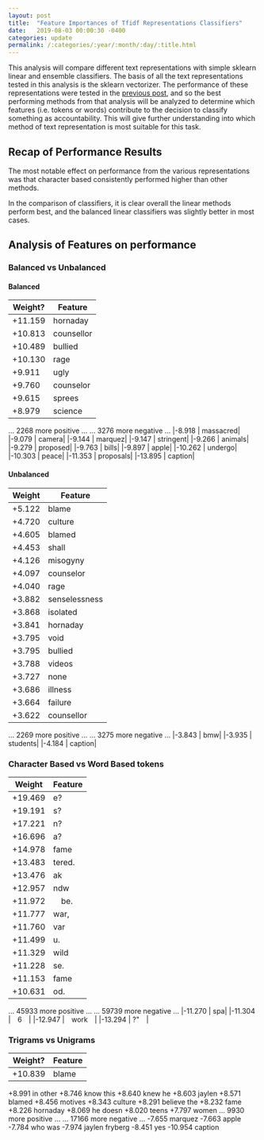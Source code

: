 ```yaml
---
layout: post
title:  "Feature Importances of Tfidf Representations Classifiers"
date:   2019-08-03 00:00:30 -0400
categories: update
permalink: /:categories/:year/:month/:day/:title.html
---
```

This analysis will compare different text representations with simple sklearn linear and ensemble classifiers. The basis of all the text representations tested in this analysis is the sklearn vectorizer. The performance of these representations were tested in the [previous post](https://anjapago.github.io/AnalyzeAccountability/update/2019/08/01/vectorizer-comparison.html), and so the best performing methods from that analysis will be analyzed to determine which features (i.e. tokens or words) contribute to the decision to classify something as accountability. This will give further understanding into which method of text representation is most suitable for this task.


## Recap of Performance Results
The most notable effect on performance from the various representations was that character based consistently performed higher than other methods.

In the comparison of classifiers, it is clear overall the linear methods perform best, and the balanced linear classifiers was slightly better in most cases.

## Analysis of Features on performance

### Balanced vs Unbalanced

#### Balanced

|Weight? | Feature|
---------|---------
|+11.159	| hornaday|
|+10.813 | counsellor|
|+10.489	| bullied|
|+10.130	| rage|
|+9.911	| ugly|
|+9.760	| counselor|
|+9.615	| sprees|
|+8.979	| science|
… 2268 more positive …
… 3276 more negative …
|-8.918 |	massacred|
|-9.079	| camera|
|-9.144	| marquez|
|-9.147	| stringent|
|-9.266	| animals|
|-9.279	| proposed|
|-9.763	| bills|
|-9.897	| apple|
|-10.262 |	undergo|
|-10.303	| peace|
|-11.353	| proposals|
|-13.895	| caption|

#### Unbalanced

| Weight |	Feature |
|--------|----------|
| +5.122 | blame |
| +4.720 |	culture|
|+4.605	| blamed|
|+4.453	| shall|
|+4.126	| misogyny|
|+4.097	| counselor|
|+4.040	| rage|
|+3.882	| senselessness|
|+3.868	| isolated|
|+3.841	| hornaday|
|+3.795	| void|
|+3.795	| bullied|
|+3.788	| videos|
|+3.727	| none|
|+3.686	| illness|
|+3.664	| failure|
|+3.622	| counsellor|
… 2269 more positive …
… 3275 more negative …
|-3.843	| bmw|
|-3.935	| students|
|-4.184	| caption|

### Character Based vs Word Based tokens

|Weight	| Feature|
|-------|--------|
|+19.469	| e? |
|+19.191	| s? |
|+17.221	| n? |
|+16.696	| a? |
|+14.978	| fame|
|+13.483	| tered.|
|+13.476	| ak|
|+12.957	| ndw|
|+11.972	| be.|
|+11.777	|war,|
|+11.760	|var|
|+11.499	|u.|
|+11.329	| wild|
|+11.228	| se. |
|+11.153	|fame|
|+10.631	|od. |
… 45933 more positive …
… 59739 more negative …
|-11.270	| spa|
|-11.304	| 6 |
|-12.947	| work |
|-13.294	| ?" |

### Trigrams vs Unigrams

|Weight? | Feature|
|--------|--------|
|+10.839	| blame|
+8.991	in other
+8.746	know this
+8.640	knew he
+8.603	jaylen
+8.571	blamed
+8.456	motives
+8.343	culture
+8.291	believe the
+8.232	fame
+8.226	hornaday
+8.069	he doesn
+8.020	teens
+7.797	women
… 9930 more positive …
… 17166 more negative …
-7.655	marquez
-7.663	apple
-7.784	who was
-7.974	jaylen fryberg
-8.451	yes
-10.954	caption

